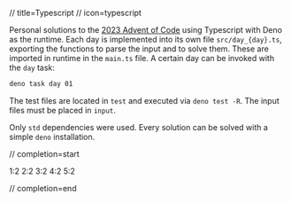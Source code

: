 // title=Typescript
// icon=typescript

Personal solutions to the [2023 Advent of Code](https://adventofcode.com/2023) using Typescript with Deno as the runtime.
Each day is implemented into its own file `src/day_{day}.ts`, exporting the functions to parse the input and to solve them. These are imported in runtime in the `main.ts` file. A certain day can be invoked with the `day` task:

```sh
deno task day 01
```

The test files are located in `test` and executed via `deno test -R`. The input files must be placed in `input`.

Only `std` dependencies were used. Every solution can be solved with a simple `deno` installation.

// completion=start

1:2
2:2
3:2
4:2
5:2

// completion=end
